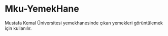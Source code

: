 # Mku-YemekHane
Mustafa Kemal Üniversitesi yemekhanesinde çıkan yemekleri görüntülemek için kullanılır.
